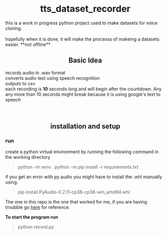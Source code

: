 
<h1 align="center">
tts_dataset_recorder
</h1>
this is a work in progress python project used to make datasets for voice cloning. <br><br>
hopefully when it is done, it will make the processs of makeing a datasets easier. **not offline**


<h2 align="center">
Basic Idea
</h2>  

records audio in .wav format <br>
converts audio text using speech recognition <br>
outputs to csv<br>
each recording is **10** seconds long and will begin after the countdown. Any any more than 10 seconds might break because it is using google's text to speech<br>
<br>
<br>


<h2 align = "center" >
installation and setup
</h2>

<h3>
run 
</h3>

create a python virtual environment by running the following command in the working directory
>python -m venv .
>python -m pip install -r requirements.txt

if you get an error with py audio you might have to install the .whl manually using. <br>
>pip install PyAudio-0.2.11-cp38-cp38-win_amd64.whl

The one in this repo is the one that worked for me, if you are having troubble go [here](https://stackoverflow.com/questions/52283840/i-cant-install-pyaudio-on-windows-how-to-solve-error-microsoft-visual-c-14) for reference.

**To start the program run**
>python record.py 

